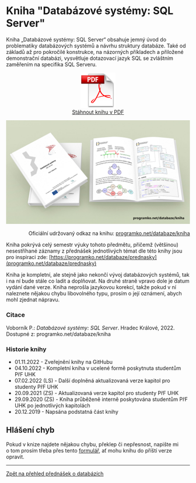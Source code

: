 # Kniha "Databázové systémy: SQL Server"


Kniha „Databázové systémy: SQL Server“ obsahuje jemný úvod do problematiky databázových systémů 
a návrhu struktury databáze. Také od základů až pro pokročilé konstrukce, na názorných příkladech 
a přiložené demonstrační databázi, vysvětluje dotazovací jazyk SQL se zvláštním zaměřením 
na specifika SQL Serveru. 

<p align="center">
	<a href="https://github.com/PetrVobornik/prednasky/raw/master/Databaze/Kniha/databaze.pdf" />
		<img src="https://github.com/PetrVobornik/prednasky/raw/master/Databaze/Kniha/img/pdf.png" alt="Odkaz na stažení knihy Databázové systémy: SQL Server v PDF" width="96" /><br/>Stáhnout knihu v PDF
	</a>
</p>


<p align="center">
	<img src="https://github.com/PetrVobornik/prednasky/raw/master/Databaze/Kniha/img/databaze-book.jpg" alt="Ilustrační obrázek knihy Databázové systémy: SQL Server" />
</p>

<p align="right">
Oficiální udržovaný odkaz na knihu: <a href="https://programko.net/databaze/kniha">programko.net/databaze/kniha</a>
</p>

Kniha pokrývá celý semestr výuky tohoto předmětu, přičemž (většinou) nesestříhané záznamy 
z přednášek jednotlivých témat dle této knihy jsou pro inspiraci zde: [https://programko.net/databaze/prednasky](programko.net/databaze/prednasky)

Kniha je kompletní, ale stejně jako nekončí vývoj databázových systémů, 
tak i na ní bude stále co ladit a doplňovat. Na druhé straně vpravo dole je datum 
vydání dané verze. Kniha neprošla jazykovou korekcí, takže pokud v ní 
naleznete nějakou chybu libovolného typu, prosím o její oznámení, 
abych mohl zjednat nápravu.


### Citace

Voborník P.: _Databázové systémy: SQL Server_. Hradec Králové, 2022. Dostupné z: programko.net/databaze/kniha


### Historie knihy

* 01.11.2022 - Zveřejnění knihy na GitHubu
* 04.10.2022 - Kompletní kniha v ucelené formě poskytnuta studentům PřF UHK
* 07.02.2022 (LS) - Další doplněná aktualizovaná verze kapitol pro studenty PřF UHK
* 20.09.2021 (ZS) - Aktualizovaná verze kapitol pro studenty PřF UHK
* 29.09.2020 (ZS) - Kniha průběženě interně poskytována studentům PřF UHK po jednotlivých kapitolách
* 20.12.2019 - Napsána podstatná část knihy


## Hlášení chyb

Pokud v knize najdete nějakou chybu, překlep či nepřesnost, napište mi o tom prosím 
třeba přes tento [formulář](https://programko.net/knihy/chyby), ať mohu knihu do příští verze opravit.


---

[Zpět na přehled přednášek o databázích](https://github.com/PetrVobornik/prednasky/tree/master/Databaze)
